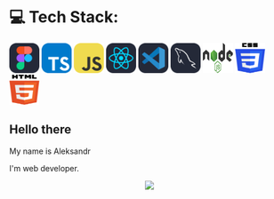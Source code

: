 <h1>💻 Tech Stack:</h1>
<div>
  <span id="header" align="center">
  <img src="https://github.com/Saitnbone/Saitnbone/blob/main/Figma-Dark.svg" width="54" height="54"/>
</span>
  <span>
    <img src="https://github.com/Saitnbone/Saitnbone/blob/main/TypeScript.svg" width="54" height="54">
  </span>
  <span>
    <img src="https://github.com/Saitnbone/Saitnbone/blob/main/JavaScript.svg" width="54" height="54">
  </span>
  <span>
    <img src="https://github.com/Saitnbone/Saitnbone/blob/main/React-Dark.svg" width="54" height="54">
  </span>
  <span>
    <img src="https://github.com/Saitnbone/Saitnbone/blob/main/VSCode-Dark.svg" width="54" height="54">
  </span>
  <span>
    <img src="https://github.com/Saitnbone/Saitnbone/blob/main/MySQL-Dark.svg" width="54" height="54">
  </span>
   <span>
    <img src="https://github.com/Saitnbone/Saitnbone/blob/main/node-js.svg" width="54" height="54">
  </span>
  <span>
    <img src="https://github.com/Saitnbone/Saitnbone/blob/main/css-3.svg" width="54" height="54">
  </span>
  <span>
    <img src="https://github.com/Saitnbone/Saitnbone/blob/main/html-5.svg" width="54" height="54">
  </span>
</div>

<h2>Hello there</h2>
<p>My name is Aleksandr</p>
<p>I'm web developer.</p>

<div align="center">
  <img src="https://media.giphy.com/media/M9gbBd9nbDrOTu1Mqx/giphy.gif" width="100"/>
</div>

<!--
**Saitnbone/Saitnbone** is a ✨ _special_ ✨ repository because its `README.md` (this file) appears on your GitHub profile.

Here are some ideas to get you started:

- 🔭 I’m currently working on ...
- 🌱 I’m currently learning ...
- 👯 I’m looking to collaborate on ...
- 🤔 I’m looking for help with ...
- 💬 Ask me about ...
- 📫 How to reach me: ...
- 😄 Pronouns: ...
- ⚡ Fun fact: ...
-->
